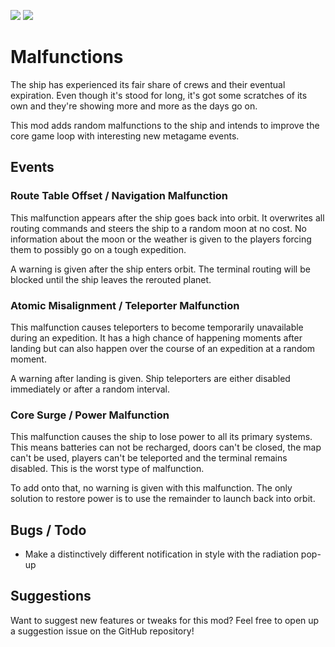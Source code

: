 
<img src="https://img.shields.io/badge/version-1.2.0-0AF" /></a>
<img src="https://img.shields.io/badge/lc--version-v49-000" /></a>

# Malfunctions #

The ship has experienced its fair share of crews and their eventual expiration. Even though it's stood for long, it's got some scratches of its own and they're showing more and more as the days go on.

This mod adds random malfunctions to the ship and intends to improve the core game loop with interesting new metagame events.

## Events ##

### Route Table Offset / Navigation Malfunction ###

This malfunction appears after the ship goes back into orbit. It overwrites all routing commands and steers the ship to a random moon at no cost. No information about the moon or the weather is given to the players forcing them to possibly go on a tough expedition.

A warning is given after the ship enters orbit. The terminal routing will be blocked until the ship leaves the rerouted planet.

### Atomic Misalignment / Teleporter Malfunction ###

This malfunction causes teleporters to become temporarily unavailable during an expedition. It has a high chance of happening moments after landing but can also happen over the course of an expedition at a random moment.

A warning after landing is given. Ship teleporters are either disabled immediately or after a random interval.

### Core Surge / Power Malfunction ###

This malfunction causes the ship to lose power to all its primary systems. This means batteries can not be recharged, doors can't be closed, the map can't be used, players can't be teleported and the terminal remains disabled. This is the worst type of malfunction.

To add onto that, no warning is given with this malfunction. The only solution to restore power is to use the remainder to launch back into orbit.

## Bugs / Todo ##

- Make a distinctively different notification in style with the radiation pop-up

## Suggestions ##

Want to suggest new features or tweaks for this mod? Feel free to open up a suggestion issue on the GitHub repository!